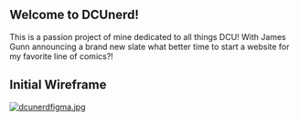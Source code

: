 ## Welcome to DCUnerd!
This is a passion project of mine dedicated to all things DCU! With James Gunn announcing a brand new slate what better time to start a website for my favorite line of comics?!

## Initial Wireframe 
[![dcunerdfigma.jpg](https://i.postimg.cc/CL9tpcDQ/dcunerdfigma.jpg)](https://postimg.cc/CzHJjHcG)
